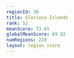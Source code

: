 ```yaml
---
regionId: 30
title: Glorioso Islands
rank: 52
meanScore: 73.65
globalMeanScore: 69.82
numRegions: 220
layout: region_score
---
```

